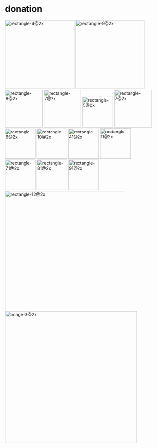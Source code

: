   # donation

<img width="225" alt="rectangle-4@2x" src="https://github.com/codeanudeep/Charity/assets/125911402/b4af0cda-01af-418e-832b-0289a320555d">

<img width="225" alt="rectangle-9@2x" src="https://github.com/codeanudeep/Charity/assets/125911402/45dc677b-9d65-4fc6-a275-6cdbafcd0f40">

<img width="122" alt="rectangle-8@2x" src="https://github.com/codeanudeep/Charity/assets/125911402/aa1b2d9e-ab19-441b-8754-83e9384e4052">

<img width="122" alt="rectangle-7@2x" src="https://github.com/codeanudeep/Charity/assets/125911402/0ff74432-5414-4f1f-a614-3b296ae76fc6">

<img width="100" alt="rectangle-5@2x" src="https://github.com/codeanudeep/Charity/assets/125911402/313b84f4-fe92-48cd-9f47-242180391d6c">

<img width="122" alt="rectangle-7@2x" src="https://github.com/codeanudeep/Charity/assets/125911402/80dd8d45-84e2-4b88-b6d8-b98e7029d3cf">

<img width="99" alt="rectangle-6@2x" src="https://github.com/codeanudeep/Charity/assets/125911402/88196f97-cff2-48cb-9caf-293a62d1fa5c">

<img width="99" alt="rectangle-10@2x" src="https://github.com/codeanudeep/Charity/assets/125911402/62afdebb-d6e5-4006-9937-dd4b95752f6c">

<img width="99" alt="rectangle-41@2x" src="https://github.com/codeanudeep/Charity/assets/125911402/4a9575a7-ae50-4061-8b72-07e0856c7184">

<img width="100" alt="rectangle-11@2x" src="https://github.com/codeanudeep/Charity/assets/125911402/1331c926-9197-426b-981f-14c489da8ab3">

<img width="99" alt="rectangle-71@2x" src="https://github.com/codeanudeep/Charity/assets/125911402/e9a011a4-81ac-4172-ab16-536e28c79718">

<img width="99" alt="rectangle-81@2x" src="https://github.com/codeanudeep/Charity/assets/125911402/5c3b5bb6-66ea-44bf-9a0b-e581dc26b2e9">

<img width="99" alt="rectangle-91@2x" src="https://github.com/codeanudeep/Charity/assets/125911402/172dc32b-acfd-47b0-8b07-6a11bb2ce5bd">

<img width="391" alt="rectangle-12@2x" src="https://github.com/codeanudeep/Charity/assets/125911402/0784cafe-f634-46a1-aa5d-3318d858f2ff">

<img width="430" alt="image-3@2x" src="https://github.com/codeanudeep/Charity/assets/125911402/ac87def5-e950-4ea1-8c59-71bd5e62b07c">
